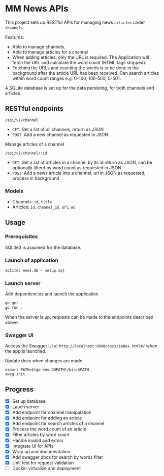 # MM News APIs

This project sets up RESTful APIs for managing news `articles` under `channels`.

Features:
- Able to manage channels.
- Able to manage articles for a channel.
- When adding articles, only the URL is required.
    The Application will fetch the URL and calculate the word count (HTML tags stripped).
- Fetching the URLs and counting the words is to be done in the background after the article URL has been received.
    Can search articles within word count ranges e.g. 0-100, 100-500, 0-501.

A SQLite database is set up for the data persisting, for both channels and articles.

## RESTful endpoints

`/api/v1/channel`
- `GET`: Get a list of all channels, return as JSON
- `POST`: Add a new channel as requested in JSON

Manage articles of a channel

`/api/v1/channel/:id`
- `GET`: Get a list of articles in a channel by its id return as JSON, can be optionally filterd by word count as requested in JSON
- `POST`: Add a news article into a channel, url in JSON as requested, process in background 

### Models

- Channels: `id`, `title`
- Articles: `id`, `channel_id`, `url`, `wc`

## Usage

### Prerequisites

SQLite3 is assumed for the database. 

### Launch of application

```bash
sqlite3 news.db < setup.sql
```

### Launch server

Add dependencies and launch the application

```bash
go get .
go run .
```

When the server is up, requests can be made to the endpoints described above.

### Swagger UI

Access the Swagger UI at `http://localhost:8080/docs/index.html#/` when the app is launched.

Update docs when changes are made

```
export PATH=$(go env GOPATH)/bin:$PATH
swag init
```

## Progress

- [x] Set up database
- [x] Lauch server
- [x] Add endpoint for channel manipulation
- [x] Add endpoint for adding an article
- [x] Add endpoint for search articles of a channel
- [x] Process the word count of an article
- [x] Filter articles by word count
- [x] Handle invalid and errors
- [x] Integrate UI for APIs
- [x] Wrap up and documentation
- [x] Add swagger docs for search by words filter
- [x] Unit test for request validation
- [ ] Docker virtualize and deployment
